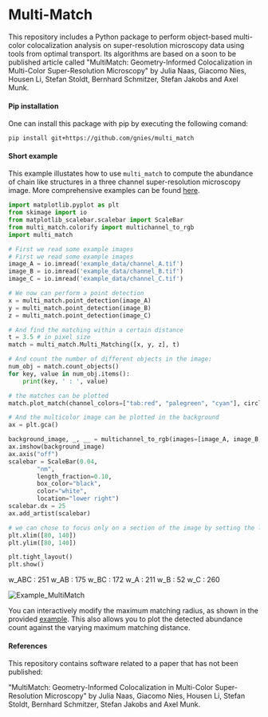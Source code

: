 # Multi-Match

This repository includes a Python package to perform object-based multi-color colocalization analysis on super-resolution microscopy data using tools from optimal transport. Its algorithms are based on a soon to be published article called "MultiMatch: Geometry-Informed Colocalization in Multi-Color Super-Resolution Microscopy" by Julia Naas, Giacomo Nies, Housen Li, Stefan Stoldt, Bernhard Schmitzer, Stefan Jakobs and Axel Munk.

#### Pip installation

One can install this package with pip by executing the following comand:
```console
pip install git+https://github.com/gnies/multi_match
```

#### Short example

This example illustates how to use `multi_match` to compute the abundance of chain like structures in a three channel super-resolution microscopy image.
More comprehensive examples can be found [here](https://github.com/gnies/multi_match/tree/main/examples).

```python
import matplotlib.pyplot as plt
from skimage import io
from matplotlib_scalebar.scalebar import ScaleBar
from multi_match.colorify import multichannel_to_rgb
import multi_match

# First we read some example images
# First we read some example images
image_A = io.imread('example_data/channel_A.tif')
image_B = io.imread('example_data/channel_B.tif')
image_C = io.imread('example_data/channel_C.tif')

# We now can perform a point detection
x = multi_match.point_detection(image_A)
y = multi_match.point_detection(image_B)
z = multi_match.point_detection(image_C)

# And find the matching within a certain distance
t = 3.5 # in pixel size
match = multi_match.Multi_Matching([x, y, z], t)

# And count the number of different objects in the image:
num_obj = match.count_objects()
for key, value in num_obj.items():
    print(key, ' : ', value)

# the matches can be plotted
match.plot_match(channel_colors=["tab:red", "palegreen", "cyan"], circle_alpha=0.5)

# And the multicolor image can be plotted in the background
ax = plt.gca()

background_image, _, __ = multichannel_to_rgb(images=[image_A, image_B, image_C], cmaps=['pure_red','pure_green', 'pure_blue'])
ax.imshow(background_image)
ax.axis("off")
scalebar = ScaleBar(0.04,
        "nm",
        length_fraction=0.10,
        box_color="black",
        color="white",
        location="lower right")
scalebar.dx = 25
ax.add_artist(scalebar)

# we can chose to focus only on a section of the image by setting the limits 
plt.xlim([80, 140])
plt.ylim([80, 140])

plt.tight_layout()
plt.show()
```

w_ABC  :  251
w_AB  :  175
w_BC  :  172
w_A  :  211
w_B  :  52
w_C  :  260


![Example_MultiMatch](https://user-images.githubusercontent.com/72695751/202760361-afefdbbb-ea7b-4efe-b4bd-d014e76ac7ee.png)

You can interactively modify the maximum matching radius, as shown in the provided [example](https://github.com/gnies/multi_match/blob/master/examples/example_matching_over_range.py). This also allows you to plot the detected abundance count against the varying maximum matching distance.

#### References

This repository contains software related to a paper that has not been published: 

"MultiMatch: Geometry-Informed Colocalization in Multi-Color Super-Resolution Microscopy" by Julia Naas, Giacomo Nies, Housen Li, Stefan Stoldt, Bernhard Schmitzer, Stefan Jakobs and Axel Munk. 
